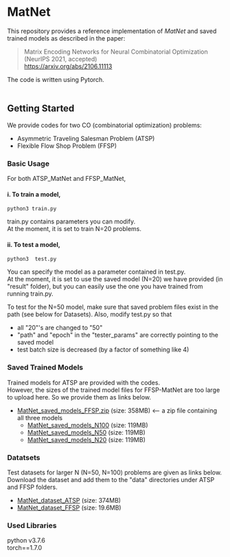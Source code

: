 
# MatNet

This repository provides a reference implementation of *MatNet* and saved trained models as described in the paper:<br>
> Matrix Encoding Networks for Neural Combinatorial Optimization <br>
(NeurIPS 2021, accepted)<br>
https://arxiv.org/abs/2106.11113


The code is written using Pytorch.<br>
<br>

## Getting Started
We provide codes for two CO (combinatorial optimization) problems:

* Asymmetric Traveling Salesman Problem (ATSP)
* Flexible Flow Shop Problem (FFSP) 

### Basic Usage
For both ATSP_MatNet and FFSP_MatNet, <br>

   #### i. To train a model, 
   ```
   python3 train.py
   ```
   train.py contains parameters you can modify. <br>
   At the moment, it is set to train N=20 problems.

   
   #### ii. To test a model,
   ```
   python3  test.py
   ```
   You can specify the model as a parameter contained in test.py. <br>
   At the moment, it is set to use the saved model (N=20) we have provided (in "result" folder), but you can easily use the one you have trained from running train.py.

   To test for the N=50 model, make sure that saved problem files exist in the path (see below for Datasets). Also, modify test.py so that 
   * all "20"'s are changed to "50"
   * "path" and "epoch" in the "tester_params" are correctly pointing to the saved model
   * test batch size is decreased (by a factor of something like 4)



### Saved Trained Models
   Trained models for ATSP are provided with the codes.<br>
   However, the sizes of the trained model files for FFSP-MatNet are too large to upload here. So we provide them as links below. 
   * [MatNet_saved_models_FFSP.zip](https://drive.google.com/file/d/1tvAtDG8MEfwyuSjAVWjw6ZoEGOAHTZSy/view?usp=sharing) (size: 358MB) <-- a zip file containing all three models
      * [MatNet_saved_models_N100](https://drive.google.com/drive/folders/1Iymra5DjVfZe_lAXO7NcZnSa-foZjqBP?usp=sharing) (size: 119MB)
      * [MatNet_saved_models_N50](https://drive.google.com/drive/folders/1X8IrBN4KPmbd9vkizv-kGVx_PiRIAZ_M?usp=sharing) (size: 119MB)
      * [MatNet_saved_models_N20](https://drive.google.com/drive/folders/1091JQMZmYjYn1BiqDYqDt6u_qrVTtY9F?usp=sharing) (size: 119MB)


### Datatsets
Test datasets for larger N (N=50, N=100) problems are given as links below.<br>
  Download the dataset and add them to the "data" directories under ATSP and FFSP folders. <br>
  * [MatNet_dataset_ATSP](https://drive.google.com/file/d/1NLrck1NU3rQ9_oraK0eKgT4DcLCvWeU4/view?usp=sharing) (size: 374MB)
  * [MatNet_dataset_FFSP](https://drive.google.com/file/d/1MBf1fgquDLwUvS-75h36C3Rir7SFGutj/view?usp=sharing) (size: 19.6MB)
  

### Used Libraries
python v3.7.6 <br>
torch==1.7.0 <br>

